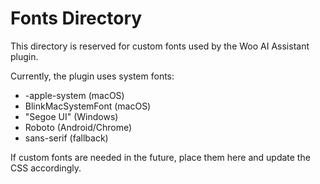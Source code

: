 # Fonts Directory

This directory is reserved for custom fonts used by the Woo AI Assistant plugin.

Currently, the plugin uses system fonts:
- -apple-system (macOS)
- BlinkMacSystemFont (macOS)
- "Segoe UI" (Windows)
- Roboto (Android/Chrome)
- sans-serif (fallback)

If custom fonts are needed in the future, place them here and update the CSS accordingly.